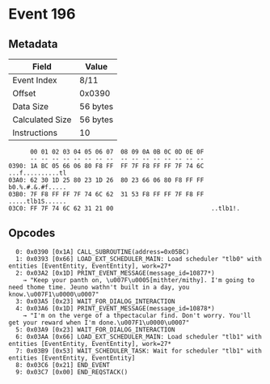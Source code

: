 # Event 196

## Metadata

| Field           | Value    |
|-----------------|----------|
| Event Index     | 8/11     |
| Offset          | 0x0390   |
| Data Size       | 56 bytes |
| Calculated Size | 56 bytes |
| Instructions    | 10       |

```
      00 01 02 03 04 05 06 07  08 09 0A 0B 0C 0D 0E 0F
      -- -- -- -- -- -- -- --  -- -- -- -- -- -- -- --
0390: 1A BC 05 66 06 80 F8 FF  FF 7F F8 FF FF 7F 74 6C  ...f..........tl
03A0: 62 30 1D 25 80 23 1D 26  80 23 66 06 80 F8 FF FF  b0.%.#.&.#f.....
03B0: 7F F8 FF FF 7F 74 6C 62  31 53 F8 FF FF 7F F8 FF  .....tlb1S......
03C0: FF 7F 74 6C 62 31 21 00                           ..tlb1!.        
```

## Opcodes

```
  0: 0x0390 [0x1A] CALL_SUBROUTINE(address=0x05BC)
  1: 0x0393 [0x66] LOAD_EXT_SCHEDULER_MAIN: Load scheduler "tlb0" with entities [EventEntity, EventEntity], work=27*
  2: 0x03A2 [0x1D] PRINT_EVENT_MESSAGE(message_id=10877*)
    → "Keep your panth on, \u007F\u0005[mithter/mithy]. I'm going to need thome time. Jeuno wathn't built in a day, you know.\u007F1\u0000\u0007"
  3: 0x03A5 [0x23] WAIT_FOR_DIALOG_INTERACTION
  4: 0x03A6 [0x1D] PRINT_EVENT_MESSAGE(message_id=10878*)
    → "I'm on the verge of a thpectacular find. Don't worry. You'll get your reward when I'm done.\u007F1\u0000\u0007"
  5: 0x03A9 [0x23] WAIT_FOR_DIALOG_INTERACTION
  6: 0x03AA [0x66] LOAD_EXT_SCHEDULER_MAIN: Load scheduler "tlb1" with entities [EventEntity, EventEntity], work=27*
  7: 0x03B9 [0x53] WAIT_SCHEDULER_TASK: Wait for scheduler "tlb1" with entities [EventEntity, EventEntity]
  8: 0x03C6 [0x21] END_EVENT
  9: 0x03C7 [0x00] END_REQSTACK()
```
